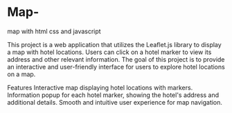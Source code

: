 # Map-
map with html css and javascript 


This project is a web application that utilizes the Leaflet.js library to display a map with hotel locations. Users can click on a hotel marker to view its address and other relevant information. The goal of this project is to provide an interactive and user-friendly interface for users to explore hotel locations on a map.

Features
Interactive map displaying hotel locations with markers.
Information popup for each hotel marker, showing the hotel's address and additional details.
Smooth and intuitive user experience for map navigation.
